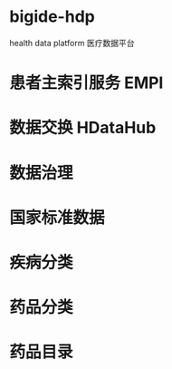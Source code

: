 # bigide-hdp
health data platform  医疗数据平台

# 患者主索引服务 EMPI
# 数据交换  HDataHub



# 数据治理  
# 国家标准数据
# 疾病分类
# 药品分类
# 药品目录

